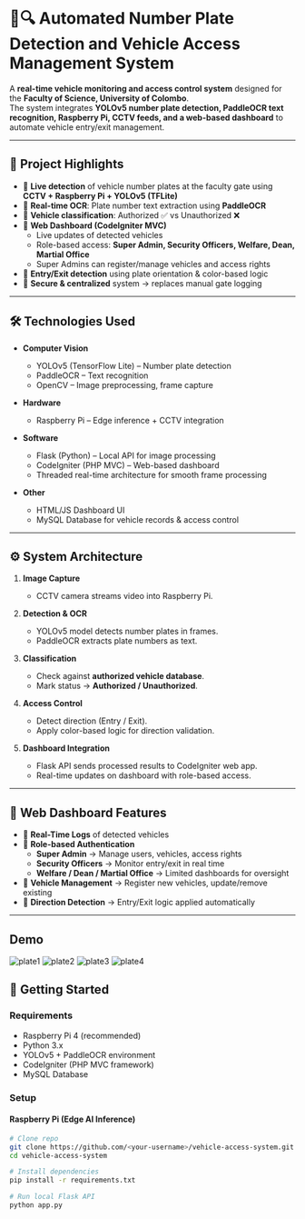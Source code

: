 # 🚗🔍 Automated Number Plate Detection and Vehicle Access Management System

A **real-time vehicle monitoring and access control system** designed for the **Faculty of Science, University of Colombo**.  
The system integrates **YOLOv5 number plate detection, PaddleOCR text recognition, Raspberry Pi, CCTV feeds, and a web-based dashboard** to automate vehicle entry/exit management.

---

## 🎯 Project Highlights

- 🔹 **Live detection** of vehicle number plates at the faculty gate using **CCTV + Raspberry Pi + YOLOv5 (TFLite)**  
- 🔹 **Real-time OCR**: Plate number text extraction using **PaddleOCR**  
- 🔹 **Vehicle classification**: Authorized ✅ vs Unauthorized ❌  
- 🔹 **Web Dashboard (CodeIgniter MVC)**  
  - Live updates of detected vehicles  
  - Role-based access: **Super Admin, Security Officers, Welfare, Dean, Martial Office**  
  - Super Admins can register/manage vehicles and access rights  
- 🔹 **Entry/Exit detection** using plate orientation & color-based logic  
- 🔹 **Secure & centralized** system → replaces manual gate logging  

---

## 🛠️ Technologies Used

- **Computer Vision**
  - YOLOv5 (TensorFlow Lite) – Number plate detection  
  - PaddleOCR – Text recognition  
  - OpenCV – Image preprocessing, frame capture  

- **Hardware**
  - Raspberry Pi – Edge inference + CCTV integration  

- **Software**
  - Flask (Python) – Local API for image processing  
  - CodeIgniter (PHP MVC) – Web-based dashboard  
  - Threaded real-time architecture for smooth frame processing  

- **Other**
  - HTML/JS Dashboard UI  
  - MySQL Database for vehicle records & access control  

---

## ⚙️ System Architecture

1. **Image Capture**  
   - CCTV camera streams video into Raspberry Pi.  

2. **Detection & OCR**  
   - YOLOv5 model detects number plates in frames.  
   - PaddleOCR extracts plate numbers as text.  

3. **Classification**  
   - Check against **authorized vehicle database**.  
   - Mark status → **Authorized / Unauthorized**.  

4. **Access Control**  
   - Detect direction (Entry / Exit).  
   - Apply color-based logic for direction validation.  

5. **Dashboard Integration**  
   - Flask API sends processed results to CodeIgniter web app.  
   - Real-time updates on dashboard with role-based access.  

---

## 📂 Web Dashboard Features

- 📌 **Real-Time Logs** of detected vehicles  
- 📌 **Role-based Authentication**  
  - **Super Admin** → Manage users, vehicles, access rights  
  - **Security Officers** → Monitor entry/exit in real time  
  - **Welfare / Dean / Martial Office** → Limited dashboards for oversight  
- 📌 **Vehicle Management** → Register new vehicles, update/remove existing  
- 📌 **Direction Detection** → Entry/Exit logic applied automatically  

---
## Demo
![plate1](https://github.com/user-attachments/assets/951ba016-2530-4b4c-a978-543276f97f78)
![plate2](https://github.com/user-attachments/assets/9f1a4aff-7ea8-4775-b10e-36ede71965d5)
![plate3](https://github.com/user-attachments/assets/96f157ef-8a9c-4b7b-b4ea-51c91fad76d5)
![plate4](https://github.com/user-attachments/assets/a7063d50-f317-463a-aade-36e33f876be8)


## 🚀 Getting Started

### Requirements
- Raspberry Pi 4 (recommended)  
- Python 3.x  
- YOLOv5 + PaddleOCR environment  
- CodeIgniter (PHP MVC framework)  
- MySQL Database  

### Setup

#### Raspberry Pi (Edge AI Inference)
```bash
# Clone repo
git clone https://github.com/<your-username>/vehicle-access-system.git
cd vehicle-access-system

# Install dependencies
pip install -r requirements.txt

# Run local Flask API
python app.py

